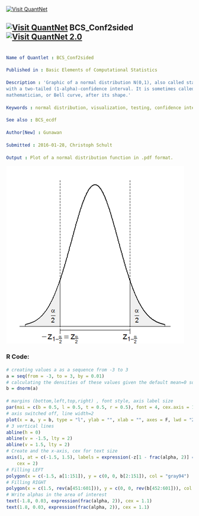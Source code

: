 
[<img src="https://github.com/QuantLet/Styleguide-and-FAQ/blob/master/pictures/banner.png" width="888" alt="Visit QuantNet">](http://quantlet.de/)

## [<img src="https://github.com/QuantLet/Styleguide-and-FAQ/blob/master/pictures/qloqo.png" alt="Visit QuantNet">](http://quantlet.de/) **BCS_Conf2sided** [<img src="https://github.com/QuantLet/Styleguide-and-FAQ/blob/master/pictures/QN2.png" width="60" alt="Visit QuantNet 2.0">](http://quantlet.de/)

```yaml

Name of Quantlet : BCS_Conf2sided

Published in : Basic Elements of Computational Statistics

Description : 'Graphic of a normal distribution N(0,1), also called standard normal distribution,
with a two-tailed (1-alpha)-confidence interval. It is sometimes called Gauss, after the
mathematician, or Bell curve, after its shape.'

Keywords : normal distribution, visualization, testing, confidence interval, plot

See also : BCS_ecdf

Author[New] : Gunawan

Submitted : 2016-01-28, Christoph Schult

Output : Plot of a normal distribution function in .pdf format.

```

![Picture1](BCS_Conf2sided.png)


### R Code:
```r
# creating values a as a sequence from -3 to 3
a = seq(from = -3, to = 3, by = 0.01)
# calculating the densities of these values given the default mean=0 sd=1 normal distribution
b = dnorm(a)

# margins (bottom,left,top,right) , font style, axis label size
par(mai = c(b = 0.5, l = 0.5, t = 0.5, r = 0.5), font = 4, cex.axis = 1.5)
# axis switched off, line width=2
plot(x = a, y = b, type = "l", ylab = "", xlab = "", axes = F, lwd = "2")
# 3 vertical lines
abline(h = 0)
abline(v = -1.5, lty = 2)
abline(v = 1.5, lty = 2)
# Create and the x-axis, cex for text size
axis(1, at = c(-1.5, 1.5), labels = expression(-z[1 - frac(alpha, 2)] == z[frac(alpha, 2)], z[1 - frac(alpha, 2)]), font = 2, 
    cex = 2)
# Filling LEFT
polygon(x = c(-1.5, a[1:151]), y = c(0, 0, b[2:151]), col = "gray94")
# Filling RIGHT
polygon(x = c(1.5, rev(a[451:601])), y = c(0, 0, rev(b[452:601])), col = "gray94")
# Write alphas in the area of interest
text(-1.8, 0.03, expression(frac(alpha, 2)), cex = 1.1)
text(1.8, 0.03, expression(frac(alpha, 2)), cex = 1.1)
```
